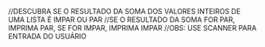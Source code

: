 //DESCUBRA SE O RESULTADO DA SOMA DOS VALORES INTEIROS DE UMA LISTA É IMPAR OU PAR
//SE O RESULTADO DA SOMA FOR PAR, IMPRIMA PAR, SE FOR IMPAR, IMPRIMA IMPAR
//OBS: USE SCANNER PARA ENTRADA DO USUÁRIO
